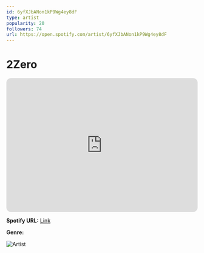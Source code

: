 ```yaml
---
id: 6yfXJbANon1kP9Wg4ey8dF
type: artist
popularity: 20
followers: 74
url: https://open.spotify.com/artist/6yfXJbANon1kP9Wg4ey8dF
---
```

# 2Zero

<iframe style="border-radius:12px" src="https://open.spotify.com/embed/artist/6yfXJbANon1kP9Wg4ey8dF" width="100%" height="352" frameBorder="0" allowfullscreen="" allow="autoplay; clipboard-write; encrypted-media; fullscreen; picture-in-picture" loading="lazy"></iframe>

**Spotify URL:** [Link](https://open.spotify.com/artist/6yfXJbANon1kP9Wg4ey8dF)

**Genre:** 

![Artist](https://i.scdn.co/image/ab6761610000e5ebc3706dbb0aecd506d8718e3b)
